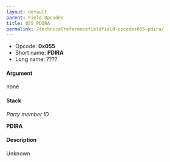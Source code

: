 ```yaml
---
layout: default
parent: Field Opcodes
title: 055_PDIRA
permalink: /technicalreferencefieldfield-opcodes055-pdira/
---
```


-   Opcode: **0x055**
-   Short name: **PDIRA**
-   Long name: ????

#### Argument

none

#### Stack

  
*Party member ID*

**PDIRA**

#### Description

Unknown
